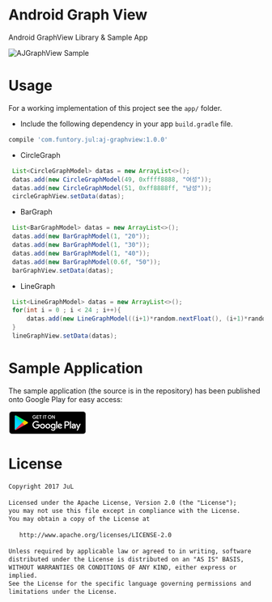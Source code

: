 # Android Graph View
Android GraphView Library & Sample App


![AJGraphView Sample](https://raw.githubusercontent.com/JuL1205/AJGraphView/master/images/screen.gif)

# Usage

For a working implementation of this project see the `app/` folder.

* Include the following dependency in your app `build.gradle` file.

```groovy
compile 'com.funtory.jul:aj-graphview:1.0.0'
```

* CircleGraph
```java
 List<CircleGraphModel> datas = new ArrayList<>();
 datas.add(new CircleGraphModel(49, 0xffff8888, "여성"));
 datas.add(new CircleGraphModel(51, 0xff8888ff, "남성"));
 circleGraphView.setData(datas);
```

* BarGraph
```java
 List<BarGraphModel> datas = new ArrayList<>();
 datas.add(new BarGraphModel(1, "20"));
 datas.add(new BarGraphModel(1, "30"));
 datas.add(new BarGraphModel(1, "40"));
 datas.add(new BarGraphModel(0.6f, "50"));
 barGraphView.setData(datas);
```

* LineGraph
```java
 List<LineGraphModel> datas = new ArrayList<>();
 for(int i = 0 ; i < 24 ; i++){
     datas.add(new LineGraphModel((i+1)*random.nextFloat(), (i+1)*random.nextFloat(), ""+i));
 }
 lineGraphView.setData(datas);
```

# Sample Application
The sample application (the source is in the repository) has been published onto Google Play for easy access:

[![Get it on Google Play](https://raw.githubusercontent.com/JuL1205/AJGraphView/master/images/googleplay.png)](https://play.google.com/store/apps/details?id=jul.funtory.graphsample)



# License

    Copyright 2017 JuL

    Licensed under the Apache License, Version 2.0 (the "License");
    you may not use this file except in compliance with the License.
    You may obtain a copy of the License at

       http://www.apache.org/licenses/LICENSE-2.0

    Unless required by applicable law or agreed to in writing, software
    distributed under the License is distributed on an "AS IS" BASIS,
    WITHOUT WARRANTIES OR CONDITIONS OF ANY KIND, either express or implied.
    See the License for the specific language governing permissions and
    limitations under the License.
